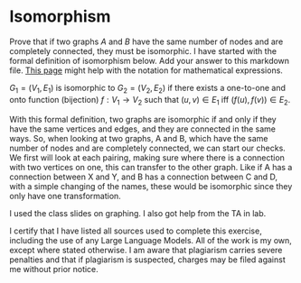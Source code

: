 # Isomorphism

Prove that if two graphs $A$ and $B$ have the same number of nodes and are
completely connected, they must be isomorphic. I have started with the formal
definition of isomorphism below. Add your answer to this markdown file. [This
page](https://docs.github.com/en/get-started/writing-on-github/working-with-advanced-formatting/writing-mathematical-expressions)
might help with the notation for mathematical expressions.

$G_1=(V_1 , E_1)$ is isomorphic to $G_2 = (V_2, E_2)$ if there exists a
one-to-one and onto function (bijection) $f: V_1 \rightarrow V_2$ such that $(u,v)
\in E_1$ iff $(f(u),f(v)) \in E_2$.

With this formal definition, two graphs are isomorphic if and only if they have the same vertices and edges, and they are connected in the same ways. So, when looking at two graphs, A and B, which have the same number of nodes and are completely connected, we can start our checks. We first will look at each pairing, making sure where there is a connection with two vertices on one, this can transfer to the other graph. Like if A has a connection between X and Y, and B has a connection between C and D, with a simple changing of the names, these would be isomorphic since they only have one transformation. 

I used the class slides on graphing. I also got help from the TA in lab.

I certify that I have listed all sources used to complete this exercise, including the use of any Large Language Models. All of the work is my own, except where stated otherwise. I am aware that plagiarism carries severe penalties and that if plagiarism is suspected, charges may be filed against me without prior notice.
